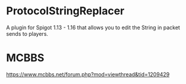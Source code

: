 # ProtocolStringReplacer
A plugin for Spigot 1.13 - 1.16 that allows you to edit the String in packet sends to players.

# MCBBS
https://www.mcbbs.net/forum.php?mod=viewthread&tid=1209429
